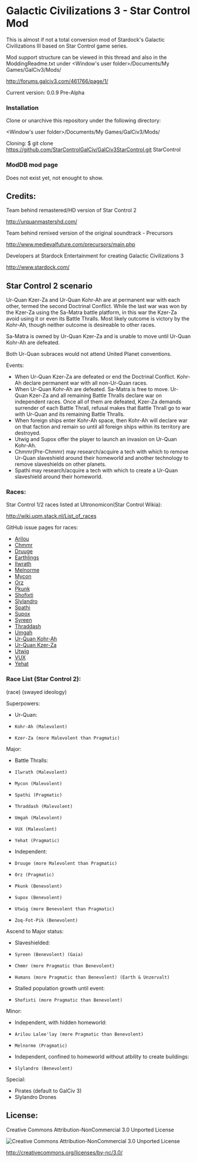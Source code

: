 Galactic Civilizations 3 - Star Control Mod
==================

This is almost if not a total conversion mod of Stardock's Galactic Civilizations III based on Star Control game series.

Mod support structure can be viewed in this thread and also in the ModdingReadme.txt under \<Window's user folder\>/Documents/My Games/GalCiv3/Mods/

http://forums.galciv3.com/461766/page/1/

Current version: 0.0.9 Pre-Alpha

### Installation

Clone or unarchive this repository under the following directory:

\<Window's user folder\>/Documents/My Games/GalCiv3/Mods/

Cloning:
$ git clone https://github.com/StarControlGalCiv/GalCiv3StarControl.git StarControl

### ModDB mod page
Does not exist yet, not enought to show.

## Credits:

Team behind remastered/HD version of Star Control 2

http://urquanmastershd.com/


Team behind remixed version of the original soundtrack - Precursors

http://www.medievalfuture.com/precursors/main.php


Developers at Stardock Entertainment for creating Galactic Civilizations 3

http://www.stardock.com/

## Star Control 2 scenario

Ur-Quan Kzer-Za and Ur-Quan Kohr-Ah are at permanent war with each other, termed the second Doctrinal Conflict. While the last war was won by the Kzer-Za using the Sa-Matra battle platform, in this war the Kzer-Za avoid using it or even its Battle Thralls. Most likely outcome is victory by the Kohr-Ah, though neither outcome is desireable to other races.

Sa-Matra is owned by Ur-Quan Kzer-Za and is unable to move until Ur-Quan Kohr-Ah are defeated.

Both Ur-Quan subraces would not attend United Planet conventions.

Events:

* When Ur-Quan Kzer-Za are defeated or end the Doctrinal Conflict. Kohr-Ah declare permanent war with all non-Ur-Quan races.
* When Ur-Quan Kohr-Ah are defeated. Sa-Matra is free to move. Ur-Quan Kzer-Za and all remaining Battle Thralls declare war on independent races. Once all of them are defeated, Kzer-Za demands surrender of each Battle Thrall, refusal makes that Battle Thrall go to war with Ur-Quan and its remaining Battle Thralls.
* When foreign ships enter Kohr-Ah space, then Kohr-Ah will declare war on that faction and remain so until all foreign ships within its territory are destroyed.
* Utwig and Supox offer the player to launch an invasion on Ur-Quan Kohr-Ah.
* Chmmr(Pre-Chmmr) may research/acquire a tech with which to remove Ur-Quan slaveshield around their homeworld and another technology to remove slaveshields on other planets.
* Spathi may research/acquire a tech with which to create a Ur-Quan slaveshield around their homeworld.

### Races:

Star Control 1/2 races listed at Ultronomicon(Star Control Wikia):

http://wiki.uqm.stack.nl/List_of_races

GitHub issue pages for races:

* [Arilou](https://github.com/StarControlGalCiv/GalCiv3StarControl/issues/21)
* [Chmmr](https://github.com/StarControlGalCiv/GalCiv3StarControl/issues/17)
* [Druuge](https://github.com/StarControlGalCiv/GalCiv3StarControl/issues/23)
* [Earthlings](https://github.com/StarControlGalCiv/GalCiv3StarControl/issues/19)
* [Ilwrath](https://github.com/StarControlGalCiv/GalCiv3StarControl/issues/10)
* [Melnorme](https://github.com/StarControlGalCiv/GalCiv3StarControl/issues/22)
* [Mycon](https://github.com/StarControlGalCiv/GalCiv3StarControl/issues/13)
* [Orz](https://github.com/StarControlGalCiv/GalCiv3StarControl/issues/24)
* [Pkunk](https://github.com/StarControlGalCiv/GalCiv3StarControl/issues/16)
* [Shofixti](https://github.com/StarControlGalCiv/GalCiv3StarControl/issues/25)
* [Slylandro](https://github.com/StarControlGalCiv/GalCiv3StarControl/issues/20)
* [Spathi](https://github.com/StarControlGalCiv/GalCiv3StarControl/issues/8)
* [Supox](https://github.com/StarControlGalCiv/GalCiv3StarControl/issues/15)
* [Syreen](https://github.com/StarControlGalCiv/GalCiv3StarControl/issues/18)
* [Thraddash](https://github.com/StarControlGalCiv/GalCiv3StarControl/issues/9)
* [Umgah](https://github.com/StarControlGalCiv/GalCiv3StarControl/issues/26)
* [Ur-Quan Kohr-Ah](https://github.com/StarControlGalCiv/GalCiv3StarControl/issues/5)
* [Ur-Quan Kzer-Za](https://github.com/StarControlGalCiv/GalCiv3StarControl/issues/6)
* [Utwig](https://github.com/StarControlGalCiv/GalCiv3StarControl/issues/14)
* [VUX](https://github.com/StarControlGalCiv/GalCiv3StarControl/issues/12)
* [Yehat](https://github.com/StarControlGalCiv/GalCiv3StarControl/issues/11)

### Race List (Star Control 2):


(race) (swayed ideology)

Superpowers:
*	Ur-Quan:
  *		Kohr-Ah (Malevolent)
  *		Kzer-Za (more Malevolent than Pragmatic)

Major:
*	Battle Thralls:
  *		Ilwrath (Malevolent)
  *		Mycon (Malevolent)
  *		Spathi (Pragmatic)
  *		Thraddash (Malevolent)
  *		Umgah (Malevolent)
  *		VUX (Malevolent)
  *		Yehat (Pragmatic)
*	Independent:
  *		Druuge (more Malevolent than Pragmatic)
  *		Orz (Pragmatic)
  *		Pkunk (Benevolent)
  *		Supox (Benevolent)
  *		Utwig (more Benevolent than Pragmatic)
  *		Zoq-Fot-Pik (Benevolent)
  
Ascend to Major status:
*	Slaveshielded:
  *		Syreen (Benevolent) (Gaia)
  *		Chmmr (more Pragmatic than Benevolent)
  *		Humans (more Pragmatic than Benevolent) (Earth & Unzervalt)
*	Stalled population growth until event:
  *		Shofixti (more Pragmatic than Benevolent)

Minor:
*	Independent, with hidden homeworld:
  *		Arilou Lalee'lay (more Pragmatic than Benevolent)
  *		Melnorme (Pragmatic)
*	Independent, confined to homeworld without atbility to create buildings:
  *		Slylandro (Benevolent)

Special:
* Pirates (default to GalCiv 3)
* Slylandro Drones

## License:
Creative Commons Attribution-NonCommercial 3.0 Unported License

![Creative Commons Attribution-NonCommercial 3.0 Unported License](https://i.creativecommons.org/l/by-nc/3.0/88x31.png)

http://creativecommons.org/licenses/by-nc/3.0/
